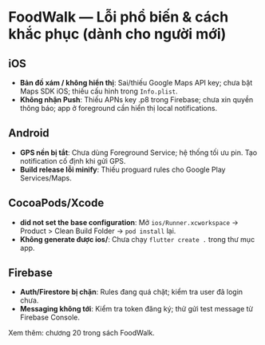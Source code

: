 # FoodWalk — Lỗi phổ biến & cách khắc phục (dành cho người mới)

## iOS
- **Bản đồ xám / không hiển thị**: Sai/thiếu Google Maps API key; chưa bật Maps SDK iOS; thiếu cấu hình trong `Info.plist`.
- **Không nhận Push**: Thiếu APNs key .p8 trong Firebase; chưa xin quyền thông báo; app ở foreground cần hiển thị local notifications.

## Android
- **GPS nền bị tắt**: Chưa dùng Foreground Service; hệ thống tối ưu pin. Tạo notification cố định khi gửi GPS.
- **Build release lỗi minify**: Thiếu proguard rules cho Google Play Services/Maps.

## CocoaPods/Xcode
- **did not set the base configuration**: Mở `ios/Runner.xcworkspace` → Product > Clean Build Folder → `pod install` lại.
- **Không generate được ios/**: Chưa chạy `flutter create .` trong thư mục app.

## Firebase
- **Auth/Firestore bị chặn**: Rules đang quá chặt; kiểm tra user đã login chưa.
- **Messaging không tới**: Kiểm tra token đăng ký; thử gửi test message từ Firebase Console.

Xem thêm: chương 20 trong sách FoodWalk.
